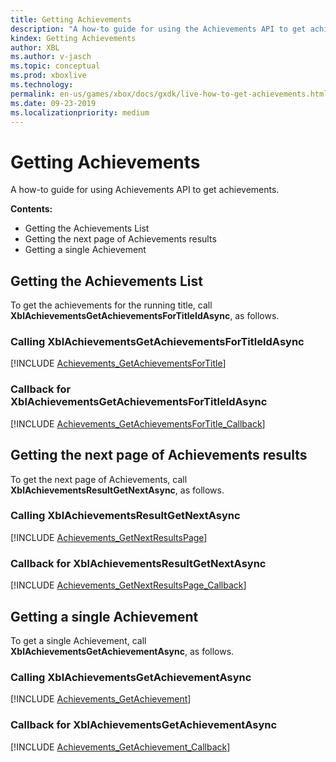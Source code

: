 ```yaml
---
title: Getting Achievements
description: "A how-to guide for using the Achievements API to get achievements."
kindex: Getting Achievements
author: XBL
ms.author: v-jasch
ms.topic: conceptual
ms.prod: xboxlive
ms.technology: 
permalink: en-us/games/xbox/docs/gxdk/live-how-to-get-achievements.html
ms.date: 09-23-2019
ms.localizationpriority: medium
---
```


# Getting Achievements

A how-to guide for using Achievements API to get achievements.

**Contents:**
* Getting the Achievements List
* Getting the next page of Achievements results
* Getting a single Achievement


## Getting the Achievements List

To get the achievements for the running title, call **XblAchievementsGetAchievementsForTitleIdAsync**, as follows.


### Calling XblAchievementsGetAchievementsForTitleIdAsync

[!INCLUDE [Achievements_GetAchievementsForTitle](../code/snippets/Achievements_GetAchievementsForTitle.md)]


### Callback for XblAchievementsGetAchievementsForTitleIdAsync

[!INCLUDE [Achievements_GetAchievementsForTitle_Callback](../code/snippets/Achievements_GetAchievementsForTitle_Callback.md)]


## Getting the next page of Achievements results

To get the next page of Achievements, call **XblAchievementsResultGetNextAsync**, as follows.

### Calling XblAchievementsResultGetNextAsync

[!INCLUDE [Achievements_GetNextResultsPage](../code/snippets/Achievements_GetNextResultsPage.md)]


### Callback for XblAchievementsResultGetNextAsync

[!INCLUDE [Achievements_GetNextResultsPage_Callback](../code/snippets/Achievements_GetNextResultsPage_Callback.md)]



## Getting a single Achievement

To get a single Achievement, call **XblAchievementsGetAchievementAsync**, as follows.


### Calling XblAchievementsGetAchievementAsync

[!INCLUDE [Achievements_GetAchievement](../code/snippets/Achievements_GetAchievement.md)]


### Callback for XblAchievementsGetAchievementAsync

[!INCLUDE [Achievements_GetAchievement_Callback](../code/snippets/Achievements_GetAchievement_Callback.md)]

